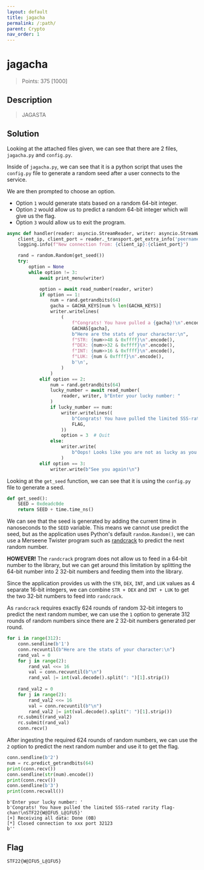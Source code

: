 ```yaml
---
layout: default
title: jagacha
permalink: /:path/
parent: Crypto
nav_order: 1
---
```

# jagacha

> Points: 375 [1000]

## Description

> JAGASTA

## Solution
Looking at the attached files given, we can see that there are 2 files, `jagacha.py` and `config.py`.

Inside of `jagacha.py`, we can see that it is a python script that uses the `config.py` file to generate a random seed after a user connects to the service.

We are then prompted to choose an option. 
- Option `1` would generate stats based on a random 64-bit integer.
- Option `2` would allow us to predict a random 64-bit integer which will give us the flag.
- Option `3` would allow us to exit the program.

```python
async def handler(reader: asyncio.StreamReader, writer: asyncio.StreamWriter):
    client_ip, client_port = reader._transport.get_extra_info('peername')
    logging.info(f"New connection from: {client_ip}:{client_port}")

    rand = random.Random(get_seed())
    try:
        option = None
        while option != 3:
            await print_menu(writer)

            option = await read_number(reader, writer)
            if option == 1:
                num = rand.getrandbits(64)
                gacha = GACHA_KEYS[num % len(GACHA_KEYS)]
                writer.writelines(
                    (
                        f"Congrats! You have pulled a {gacha}!\n".encode(),
                        GACHAS[gacha],
                        b"Here are the stats of your character:\n",
                        f"STR: {num>>48 & 0xffff}\n".encode(),
                        f"DEX: {num>>32 & 0xffff}\n".encode(),
                        f"INT: {num>>16 & 0xffff}\n".encode(),
                        f"LUK: {num & 0xffff}\n".encode(),
                        b'\n',
                    )
                )
            elif option == 2:
                num = rand.getrandbits(64)
                lucky_number = await read_number(
                    reader, writer, b"Enter your lucky number: "
                )
                if lucky_number == num:
                    writer.writelines((
                        b"Congrats! You have pulled the limited SSS-rated rarity flag-chan!\n",
                        FLAG,
                    ))
                    option = 3  # Quit
                else:
                    writer.write(
                        b"Oops! Looks like you are not as lucky as you thought! Try again!\n\n"
                    )
            elif option == 3:
                writer.write(b"See you again!\n")
```

Looking at the `get_seed` function, we can see that it is using the `config.py` file to generate a seed.

```python
def get_seed():
    SEED = 0xdeadc0de
    return SEED + time.time_ns()
```

We can see that the seed is generated by adding the current time in nanoseconds to the `SEED` variable. This means we cannot use predict the seed, but as the application uses Python's default `random.Random()`, we can use a Merseene Twister program such as [randcrack](https://github.com/tna0y/Python-random-module-cracker) to predict the next random number.

**HOWEVER!** The `randcrack` program does not allow us to feed in a 64-bit number to the library, but we can get around this limitation by splitting the 64-bit number into 2 32-bit numbers and feeding them into the library.

Since the application provides us with the `STR`, `DEX`, `INT`, and `LUK` values as 4 separate 16-bit integers, we can combine `STR + DEX` and `INT + LUK` to get the two 32-bit numbers to feed into `randcrack`.

As `randcrack` requires exactly 624 rounds of random 32-bit integers to predict the next random number, we can use the `1` option to generate 312 rounds of random numbers since there are 2 32-bit numbers generated per round.

```python
for i in range(312):
    conn.sendline(b'1')
    conn.recvuntil(b"Here are the stats of your character:\n")
    rand_val = 0
    for j in range(2):
        rand_val <<= 16
        val = conn.recvuntil(b"\n")
        rand_val |= int(val.decode().split(": ")[1].strip())
    
    rand_val2 = 0
    for j in range(2):
        rand_val2 <<= 16
        val = conn.recvuntil(b"\n")
        rand_val2 |= int(val.decode().split(": ")[1].strip())
    rc.submit(rand_val2)
    rc.submit(rand_val)
    conn.recv()
```

After ingesting the required 624 rounds of random numbers, we can use the `2` option to predict the next random number and use it to get the flag.

```python
conn.sendline(b'2')
num = rc.predict_getrandbits(64)
print(conn.recv())
conn.sendline(str(num).encode())
print(conn.recv())
conn.sendline(b'3')
print(conn.recvall())
```

```
b'Enter your lucky number: '
b'Congrats! You have pulled the limited SSS-rated rarity flag-chan!\nSTF22{W@IFU5_L@1FU5}'
[+] Receiving all data: Done (0B)
[*] Closed connection to xxx port 32123
b''
```

## Flag
`STF22{W@IFU5_L@1FU5}`